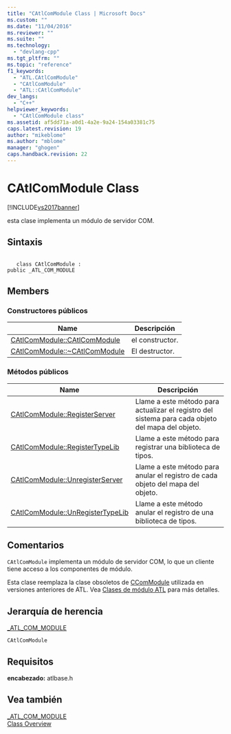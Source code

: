 ```yaml
---
title: "CAtlComModule Class | Microsoft Docs"
ms.custom: ""
ms.date: "11/04/2016"
ms.reviewer: ""
ms.suite: ""
ms.technology: 
  - "devlang-cpp"
ms.tgt_pltfrm: ""
ms.topic: "reference"
f1_keywords: 
  - "ATL.CAtlComModule"
  - "CAtlComModule"
  - "ATL::CAtlComModule"
dev_langs: 
  - "C++"
helpviewer_keywords: 
  - "CAtlComModule class"
ms.assetid: af5dd71a-a0d1-4a2e-9a24-154a03381c75
caps.latest.revision: 19
author: "mikeblome"
ms.author: "mblome"
manager: "ghogen"
caps.handback.revision: 22
---
```

# CAtlComModule Class
[!INCLUDE[vs2017banner](../../assembler/inline/includes/vs2017banner.md)]

esta clase implementa un módulo de servidor COM.  
  
## Sintaxis  
  
```  
  
   class CAtlComModule :  
public _ATL_COM_MODULE  
```  
  
## Members  
  
### Constructores públicos  
  
|Name|Descripción|  
|----------|-----------------|  
|[CAtlComModule::CAtlComModule](../Topic/CAtlComModule::CAtlComModule.md)|el constructor.|  
|[CAtlComModule::~CAtlComModule](../Topic/CAtlComModule::~CAtlComModule.md)|El destructor.|  
  
### Métodos públicos  
  
|Name|Descripción|  
|----------|-----------------|  
|[CAtlComModule::RegisterServer](../Topic/CAtlComModule::RegisterServer.md)|Llame a este método para actualizar el registro del sistema para cada objeto del mapa del objeto.|  
|[CAtlComModule::RegisterTypeLib](../Topic/CAtlComModule::RegisterTypeLib.md)|Llame a este método para registrar una biblioteca de tipos.|  
|[CAtlComModule::UnregisterServer](../Topic/CAtlComModule::UnregisterServer.md)|Llame a este método para anular el registro de cada objeto del mapa del objeto.|  
|[CAtlComModule::UnRegisterTypeLib](../Topic/CAtlComModule::UnRegisterTypeLib.md)|Llame a este método anular el registro de una biblioteca de tipos.|  
  
## Comentarios  
 `CAtlComModule` implementa un módulo de servidor COM, lo que un cliente tiene acceso a los componentes de módulo.  
  
 Esta clase reemplaza la clase obsoletos de [CComModule](../../atl/reference/ccommodule-class.md) utilizada en versiones anteriores de ATL.  Vea [Clases de módulo ATL](../../atl/atl-module-classes.md) para más detalles.  
  
## Jerarquía de herencia  
 [\_ATL\_COM\_MODULE](../Topic/_ATL_COM_MODULE.md)  
  
 `CAtlComModule`  
  
## Requisitos  
 **encabezado:** atlbase.h  
  
## Vea también  
 [\_ATL\_COM\_MODULE](../Topic/_ATL_COM_MODULE.md)   
 [Class Overview](../../atl/atl-class-overview.md)